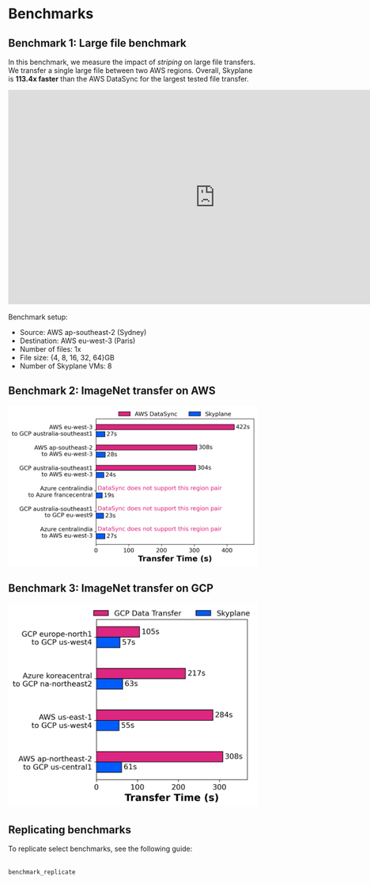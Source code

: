 # Benchmarks

## Benchmark 1: Large file benchmark

In this benchmark, we measure the impact of *striping* on large file transfers. We transfer a single large file between two AWS regions. Overall, Skyplane is **113.4x faster** than the AWS DataSync for the largest tested file transfer.

<iframe width="835" height="433" seamless frameborder="0" scrolling="no" src="https://docs.google.com/spreadsheets/d/e/2PACX-1vQIAHMHgwgHW7l0s8Zb5z-oYhZloOcfPsQzWKUheY6hPkDtKsSmn3RvPBDWNyqH0Jok1x2MZgmlJ6j1/pubchart?oid=467969270&amp;format=interactive"></iframe>

Benchmark setup:
* Source: AWS ap-southeast-2 (Sydney)
* Destination: AWS eu-west-3 (Paris)
* Number of files: 1x
* File size: {4, 8, 16, 32, 64}GB
* Number of Skyplane VMs: 8

## Benchmark 2: ImageNet transfer on AWS
![DataSync_data_transfer](_static/benchmark/DataSync_data_transfer.png)

## Benchmark 3: ImageNet transfer on GCP
![gcp_data_transfer](_static/benchmark/gcp_data_transfer.png)

## Replicating benchmarks
To replicate select benchmarks, see the following guide:
```{toctree}

benchmark_replicate
```